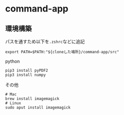 # command-app
## 環境構築
パスを通すため以下を`.zshrc`などに追記
```
export PATH=$PATH:"${cloneした場所}/command-app/src"
```
python
```
pip3 install pyPDF2
pip3 install numpy
```
その他
```
# Mac
brew install imagemagick
# Linux
sudo aput install imagemagick
```
